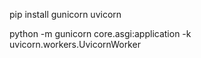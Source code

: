 pip install gunicorn uvicorn

python -m gunicorn core.asgi:application -k uvicorn.workers.UvicornWorker
